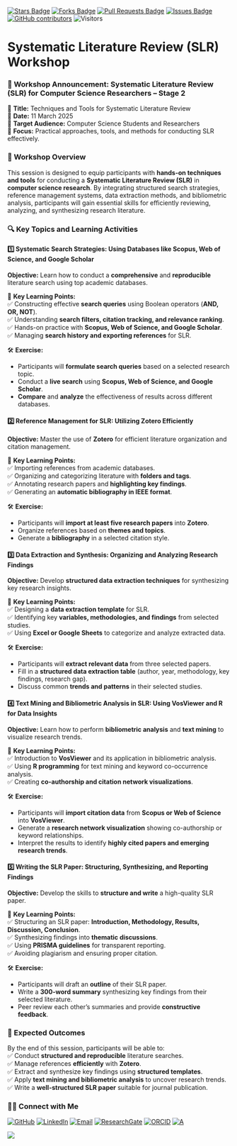 <a href="https://github.com/drshahizan/short-course/stargazers"><img src="https://img.shields.io/github/stars/drshahizan/short-course" alt="Stars Badge"/></a>
<a href="https://github.com/drshahizan/short-course/network/members"><img src="https://img.shields.io/github/forks/drshahizan/short-course" alt="Forks Badge"/></a>
<a href="https://github.com/drshahizan/short-course/pulls"><img src="https://img.shields.io/github/issues-pr/drshahizan/short-course" alt="Pull Requests Badge"/></a>
<a href="https://github.com/drshahizan/short-course"><img src="https://img.shields.io/github/issues/drshahizan/short-course" alt="Issues Badge"/></a>
<a href="https://github.com/drshahizan/short-course/graphs/contributors"><img alt="GitHub contributors" src="https://img.shields.io/github/contributors/drshahizan/short-course?color=2b9348"></a>
![Visitors](https://api.visitorbadge.io/api/visitors?path=https%3A%2F%2Fgithub.com%2Fdrshahizan%2Fshort-course&labelColor=%23d9e3f0&countColor=%23697689&style=flat)


# Systematic Literature Review (SLR) Workshop

### **📢 Workshop Announcement: Systematic Literature Review (SLR) for Computer Science Researchers – Stage 2**  

🔹 **Title:** Techniques and Tools for Systematic Literature Review  
📅 **Date:** 11 March 2025  
🎯 **Target Audience:** Computer Science Students and Researchers  
📍 **Focus:** Practical approaches, tools, and methods for conducting SLR effectively.  


### **📌 Workshop Overview**  
This session is designed to equip participants with **hands-on techniques and tools** for conducting a **Systematic Literature Review (SLR)** in **computer science research**. By integrating structured search strategies, reference management systems, data extraction methods, and bibliometric analysis, participants will gain essential skills for efficiently reviewing, analyzing, and synthesizing research literature.  


### **🔍 Key Topics and Learning Activities**  

#### **1️⃣ Systematic Search Strategies: Using Databases like Scopus, Web of Science, and Google Scholar**  
**Objective:** Learn how to conduct a **comprehensive** and **reproducible** literature search using top academic databases.  

📝 **Key Learning Points:**  
✅ Constructing effective **search queries** using Boolean operators (**AND, OR, NOT**).  
✅ Understanding **search filters, citation tracking, and relevance ranking**.  
✅ Hands-on practice with **Scopus, Web of Science, and Google Scholar**.  
✅ Managing **search history and exporting references** for SLR.  

🛠 **Exercise:**  
- Participants will **formulate search queries** based on a selected research topic.  
- Conduct a **live search** using **Scopus, Web of Science, and Google Scholar**.  
- **Compare** and **analyze** the effectiveness of results across different databases.  

#### **2️⃣ Reference Management for SLR: Utilizing Zotero Efficiently**  
**Objective:** Master the use of **Zotero** for efficient literature organization and citation management.  

📝 **Key Learning Points:**  
✅ Importing references from academic databases.  
✅ Organizing and categorizing literature with **folders and tags**.  
✅ Annotating research papers and **highlighting key findings**.  
✅ Generating an **automatic bibliography in IEEE format**.  

🛠 **Exercise:**  
- Participants will **import at least five research papers** into **Zotero**.  
- Organize references based on **themes and topics**.  
- Generate a **bibliography** in a selected citation style.  

#### **3️⃣ Data Extraction and Synthesis: Organizing and Analyzing Research Findings**  
**Objective:** Develop **structured data extraction techniques** for synthesizing key research insights.  

📝 **Key Learning Points:**  
✅ Designing a **data extraction template** for SLR.  
✅ Identifying key **variables, methodologies, and findings** from selected studies.  
✅ Using **Excel or Google Sheets** to categorize and analyze extracted data.  

🛠 **Exercise:**  
- Participants will **extract relevant data** from three selected papers.  
- Fill in a **structured data extraction table** (author, year, methodology, key findings, research gap).  
- Discuss common **trends and patterns** in their selected studies.  


#### **4️⃣ Text Mining and Bibliometric Analysis in SLR: Using VosViewer and R for Data Insights**  
**Objective:** Learn how to perform **bibliometric analysis** and **text mining** to visualize research trends.  

📝 **Key Learning Points:**  
✅ Introduction to **VosViewer** and its application in bibliometric analysis.  
✅ Using **R programming** for text mining and keyword co-occurrence analysis.  
✅ Creating **co-authorship and citation network visualizations**.  

🛠 **Exercise:**  
- Participants will **import citation data** from **Scopus or Web of Science** into **VosViewer**.  
- Generate a **research network visualization** showing co-authorship or keyword relationships.  
- Interpret the results to identify **highly cited papers and emerging research trends**.  


#### **5️⃣ Writing the SLR Paper: Structuring, Synthesizing, and Reporting Findings**  
**Objective:** Develop the skills to **structure and write** a high-quality SLR paper.  

📝 **Key Learning Points:**  
✅ Structuring an SLR paper: **Introduction, Methodology, Results, Discussion, Conclusion**.  
✅ Synthesizing findings into **thematic discussions**.  
✅ Using **PRISMA guidelines** for transparent reporting.  
✅ Avoiding plagiarism and ensuring proper citation.  

🛠 **Exercise:**  
- Participants will draft an **outline** of their SLR paper.  
- Write a **300-word summary** synthesizing key findings from their selected literature.  
- Peer review each other’s summaries and provide **constructive feedback**.  


### **📌 Expected Outcomes**  
By the end of this session, participants will be able to:  
✅ Conduct **structured and reproducible** literature searches.  
✅ Manage references **efficiently** with **Zotero**.  
✅ Extract and synthesize key findings using **structured templates**.  
✅ Apply **text mining and bibliometric analysis** to uncover research trends.  
✅ Write a **well-structured SLR paper** suitable for journal publication.  

### 🙌🏻 Connect with Me
<p align="left">
    <a href="https://github.com/drshahizan" target="_blank"><img alt="GitHub" src="https://img.shields.io/badge/-@drshahizan-181717?style=flat-square&logo=GitHub&logoColor=white"></a>
    <a href="https://www.linkedin.com/in/drshahizan" target="_blank"><img alt="LinkedIn" src="https://img.shields.io/badge/-drshahizan-blue?style=flat-square&logo=Linkedin&logoColor=white&link=https://www.linkedin.com/in/drshahizan/"></a>
    <a href="mailto:shahizan@utm.my" target="_blank"><img alt="Email" src="https://img.shields.io/badge/-shahizan@utm.my-c14438?style=flat-square&logo=Gmail&logoColor=white&link=mailto:shahizan@utm.my.com"></a>
    <a href="https://www.researchgate.net/profile/Mohd-Othman-28" target="_blank"><img alt="ResearchGate" src="https://img.shields.io/badge/-ResearchGate-00CCBB?style=flat-square&logo=ResearchGate&logoColor=white"></a>
    <a href="https://orcid.org/0000-0003-4261-1873" target="_blank"><img alt="ORCID" src="https://img.shields.io/badge/-ORCID-A6CE39?style=flat-square&logo=ORCID&logoColor=white"></a> 
 <a href="https://visitorbadge.io/status?path=https%3A%2F%2Fgithub.com%2Fdrshahizan" target="_blank"><img alt="A" src="https://api.visitorbadge.io/api/visitors?path=https%3A%2F%2Fgithub.com%2Fdrshahizan&labelColor=%23697689&countColor=%23555555&style=plastic"></a>
 
![](https://hit.yhype.me/github/profile?user_id=81284918)
</p>



